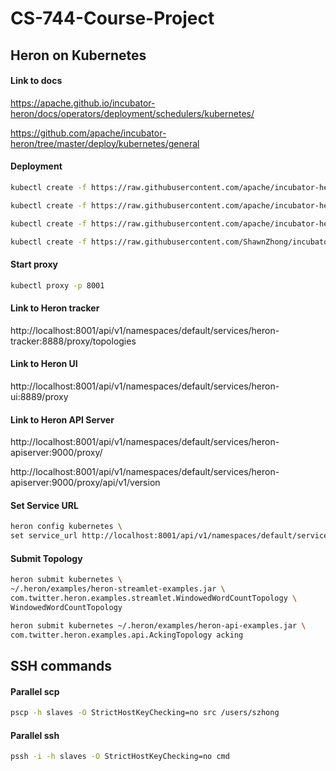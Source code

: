 # CS-744-Course-Project

## Heron on Kubernetes

#### Link to docs

https://apache.github.io/incubator-heron/docs/operators/deployment/schedulers/kubernetes/

https://github.com/apache/incubator-heron/tree/master/deploy/kubernetes/general


#### Deployment

```sh
kubectl create -f https://raw.githubusercontent.com/apache/incubator-heron/master/deploy/kubernetes/general/zookeeper.yaml

kubectl create -f https://raw.githubusercontent.com/apache/incubator-heron/master/deploy/kubernetes/general/bookkeeper.yaml

kubectl create -f https://raw.githubusercontent.com/apache/incubator-heron/master/deploy/kubernetes/general/tools.yaml

kubectl create -f https://raw.githubusercontent.com/ShawnZhong/incubator-heron/master/deploy/kubernetes/general/apiserver.yaml
```

#### Start proxy

```sh
kubectl proxy -p 8001
```


#### Link to Heron tracker

http://localhost:8001/api/v1/namespaces/default/services/heron-tracker:8888/proxy/topologies

#### Link to Heron UI

http://localhost:8001/api/v1/namespaces/default/services/heron-ui:8889/proxy

#### Link to Heron API Server

http://localhost:8001/api/v1/namespaces/default/services/heron-apiserver:9000/proxy/

http://localhost:8001/api/v1/namespaces/default/services/heron-apiserver:9000/proxy/api/v1/version


#### Set Service URL

```sh
heron config kubernetes \
set service_url http://localhost:8001/api/v1/namespaces/default/services/heron-apiserver:9000/proxy
```


#### Submit Topology

```sh
heron submit kubernetes \
~/.heron/examples/heron-streamlet-examples.jar \
com.twitter.heron.examples.streamlet.WindowedWordCountTopology \
WindowedWordCountTopology
```

```sh
heron submit kubernetes ~/.heron/examples/heron-api-examples.jar \
com.twitter.heron.examples.api.AckingTopology acking
```

## SSH commands

#### Parallel scp

```sh
pscp -h slaves -O StrictHostKeyChecking=no src /users/szhong
```

#### Parallel ssh

```sh
pssh -i -h slaves -O StrictHostKeyChecking=no cmd
```

